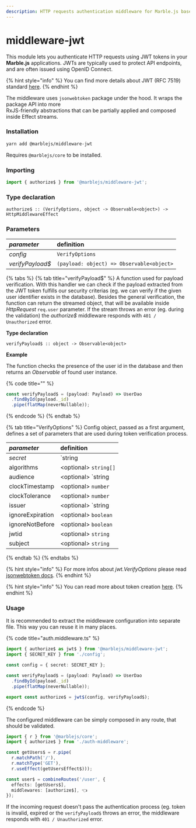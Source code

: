 ```yaml
---
description: HTTP requests authentication middleware for Marble.js based on JWT mechanism.
---
```


# middleware-jwt

This module lets you authenticate HTTP requests using JWT tokens in your **Marble.js** applications. JWTs are typically used to protect API endpoints, and are often issued using OpenID Connect.

{% hint style="info" %}
You can find more details about JWT \(RFC 7519\) standard [here](http://jwt.io).
{% endhint %}

The middleware uses `jsonwebtoken` package under the hood. It wraps the package API into more  
RxJS-friendly abstractions that can be partially applied and composed inside Effect streams.

### Installation

```bash
yarn add @marblejs/middleware-jwt
```

Requires `@marblejs/core` to be installed.

### Importing

```typescript
import { authorize$ } from '@marblejs/middleware-jwt';
```

### Type declaration

```text
authorize$ :: (VerifyOptions, object -> Observable<object>) -> HttpMiddlewareEffect
```

### **Parameters**

| _parameter_ | definition |
| :--- | :--- |
| _config_ | `VerifyOptions` |
| _verifyPayload$_ | `(payload: object) => Observable<object>` |

{% tabs %}
{% tab title="verifyPayload$" %}
A function used for payload verification. With this handler we can check if the payload extracted from the JWT token fulfills our security criterias \(eg. we can verify if the given user identifier exists in the database\). Besides the general verification, the function can return the streamed object, that will be available inside _HttpRequest_ `req.user` parameter. If the stream throws an error \(eg. during the validation\) the _authorize$_ middleware responds with `401 / Unauthorized` error.

**Type declaration**

```text
verifyPayload$ :: object -> Observable<object>
```

**Example**

The function checks the presence of the user id in the database and then returns an _Observable_ of found user instance. 

{% code title="" %}
```typescript
const verifyPayload$ = (payload: Payload) => UserDao
  .findById(payload._id)
  .pipe(flatMap(neverNullable));
```
{% endcode %}
{% endtab %}

{% tab title="VerifyOptions" %}
Config object, passed as a first argument, defines a set of parameters that are used during token verification process.

| _parameter_ | definition |
| :--- | :--- |
| _secret_ | `string | Buffer` |
| algorithms | &lt;optional&gt;  `string[]` |
| audience | &lt;optional&gt; `string | string[]` |
| clockTimestamp | &lt;optional&gt; `number` |
| clockTolerance | &lt;optional&gt; `number` |
| issuer | &lt;optional&gt; `string | string[]` |
| ignoreExpiration | &lt;optional&gt; `boolean` |
| ignoreNotBefore | &lt;optional&gt; `boolean` |
| jwtid | &lt;optional&gt; `string` |
| subject | &lt;optional&gt; `string` |
{% endtab %}
{% endtabs %}

{% hint style="info" %}
For more infos about _jwt.VerifyOptions_ please read [jsonwebtoken docs](https://github.com/auth0/node-jsonwebtoken#jwtverifytoken-secretorpublickey-options-callback).
{% endhint %}

{% hint style="info" %}
You can read more about token creation [here](token-creation.md).
{% endhint %}

### **Usage**

It is recommended to extract the middleware configuration into separate file. This way you can reuse it in many places.

{% code title="auth.middleware.ts" %}
```typescript
import { authorize$ as jwt$ } from '@marblejs/middleware-jwt';
import { SECRET_KEY } from './config';

const config = { secret: SECRET_KEY };

const verifyPayload$ = (payload: Payload) => UserDao
  .findById(payload._id)
  .pipe(flatMap(neverNullable));

export const authorize$ = jwt$(config, verifyPayload$);
```
{% endcode %}

The configured middleware can be simply composed in any route, that should be validated.

```typescript
import { r } from '@marblejs/core';
import { authorize$ } from './auth-middleware';

const getUsers$ = r.pipe(
  r.matchPath('/'),
  r.matchType('GET'),
  r.useEffect(getUsersEffect$)));

const user$ = combineRoutes('/user', {
  effects: [getUsers$],
  middlewares: [authorize$], 👈
});
```

If the incoming request doesn't pass the authentication process \(eg. token is invalid, expired or the `verifyPayload$` throws an error, the middleware responds with `401 / Unauthorized` error.



